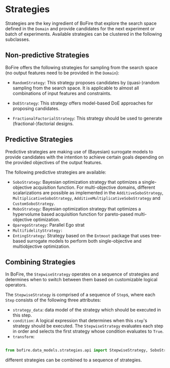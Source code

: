 # Strategies

Strategies are the key ingredient of BoFire that explore the search space defined in the `Domain` and provide candidates for the next experiment or batch of experiments. Available strategies can be clustered in the following subclasses.

## Non-predictive Strategies

BoFire offers the following strategies for sampling from the search space (no output features need to be provided in the `Domain`):

- `RandomStrategy`: This strategy proposes candidates by (quasi-)random sampling from the search space. It is applicable to almost all combinations of input features and constraints.

- `DoEStrategy`: This strategy offers model-based DoE approaches for proposing candidates.

- `FractionalFactorialStrategy`: This strategy should be used to generate (fractional-)factorial designs.

## Predictive Strategies

Predictive strategies are making use of (Bayesian) surrogate models to provide candidates with the intention to achieve certain goals depending on the provided objectives of the output features.

The following predictive strategies are available:

- `SoboStrategy`: Bayesian optimization strategy that optimizes a single-objective acquisition function. For multi-objective domains, different scalarizations are possible as implemented in the `AdditiveSoboStrategy`, `MultiplicativeSoboStrategy`, `AdditiveMultiplicativeSoboStrategy` and `CustomSoboStrategy`.
- `MoboStrategy`: Bayesian optimization strategy that optimizes a hypervolume based acquisition function for pareto-pased multi-objective optimization.
- `QparegoStrategy`: Parallel Ego strat
- `MultifidelityStrategy:`
- `EntingStrategy`: Strategy based on the `Entmoot` package that uses tree-based surrogate models to perform both single-objective and multiobjective optimization.

## Combining Strategies

In BoFire, the `StepwiseStrategy` operates on a sequence of strategies and determines when to switch between them based on customizable logical operators.

The `StepwiseStrategy` is comprised of a sequence of `Step`s, where each `Step` consists of the following three attributes:

- `strategy_data`: data model of the strategy which should be executed in this step.
- `condition`: A logical expression that determines when this `step`'s strategy should be executed. The `StepwiseStrategy` evaluates each step in order and selects the first strategy whose condition evaluates to `True`.
- `transform`:

``` python

from bofire.data_models.strategies.api import StepwiseStrategy, SoboStrategy, RandomStrategy,


```


different strategies can be combined to a sequence of strategies.
